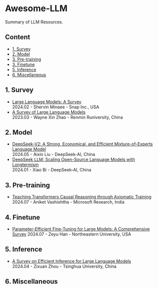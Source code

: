 # Awesome-LLM
Summary of LLM Resources.

## Content

- [1. Survey](#1-survey)
- [2. Model](#2-model)
- [3. Pre-training](#3-pre-training)
- [3. Finetune](#4-finetune)
- [5. Inference](#5-inference)
- [6. Miscellaneous](#6-miscellaneous)
  
## 1. Survey
- [Large Language Models: A Survey](https://arxiv.org/abs/2402.06196)  
  2024.02 - Shervin Minaee - Snap Inc., USA  
- [A Survey of Large Language Models](https://arxiv.org/abs/2303.18223)  
  2023.03 - Wayne Xin Zhao - Renmin Runiversity, China

## 2. Model
- [DeepSeek-V2: A Strong, Economical, and Efficient Mixture-of-Experts Language Model](https://arxiv.org/abs/2405.04434)    
  2024.05 - Aixin Liu - DeepSeek-AI, China  
- [DeepSeek LLM: Scaling Open-Source Language Models with Longtermism](https://arxiv.org/abs/2401.02954)  
  2024.01 - Xiao Bi - DeepSeek-AI, China  

## 3. Pre-training
- [Teaching Transformers Causal Reasoning through Axiomatic Training](https://arxiv.org/abs/2407.07612)  
  2024.07 - Aniket Vashishtha - Microsoft Research, India  

## 4. Finetune
- [Parameter-Efficient Fine-Tuning for Large Models: A Comprehensive Survey](https://arxiv.org/abs/2403.14608)
  2024.07 - Zeyu Han - Northeastern University, USA

## 5. Inference
- [A Survey on Efficient Inference for Large Language Models](https://arxiv.org/abs/2404.14294)  
  2024.04 - Zixuan Zhou - Tsinghua University, China    

## 6. Miscellaneous
